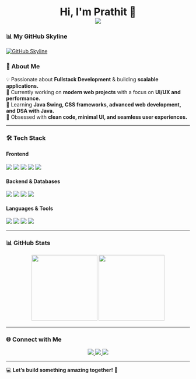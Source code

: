 <h1 align="center">
  Hi, I'm Prathit 👋  
  <br>
  <img src="https://readme-typing-svg.herokuapp.com?font=Fira+Code&weight=500&size=22&pause=1000&color=0F84F7&center=true&vCenter=true&width=500&lines=Fullstack+Developer;Open+Source+Enthusiast;React+%7C+Node.js+%7C+Java;UI/UX+Lover;Tech+Explorer+%F0%9F%9A%80">
</h1>

### 📊 My GitHub Skyline  
[![GitHub Skyline](https://skyline.github.com/Prathit6/2023.png)](https://skyline.github.com/Prathit6)




### 🚀 About Me  
💡 Passionate about **Fullstack Development** & building **scalable applications.**  
🎯 Currently working on **modern web projects** with a focus on **UI/UX and performance.**  
📖 Learning **Java Swing, CSS frameworks, advanced web development, and DSA with Java.**  
🎨 Obsessed with **clean code, minimal UI, and seamless user experiences.**  

---

### 🛠️ Tech Stack  

#### **Frontend**  
<p>
  <img src="https://img.shields.io/badge/HTML5-%23E34F26.svg?style=for-the-badge&logo=html5&logoColor=white">
  <img src="https://img.shields.io/badge/CSS3-%231572B6.svg?style=for-the-badge&logo=css3&logoColor=white">
  <img src="https://img.shields.io/badge/JavaScript-%23F7DF1E.svg?style=for-the-badge&logo=javascript&logoColor=black">
  <img src="https://img.shields.io/badge/React-%2361DAFB.svg?style=for-the-badge&logo=react&logoColor=black">
  <img src="https://img.shields.io/badge/TailwindCSS-%2338B2AC.svg?style=for-the-badge&logo=tailwind-css&logoColor=white">
</p>

#### **Backend & Databases**  
<p>
  <img src="https://img.shields.io/badge/Node.js-%2343853D.svg?style=for-the-badge&logo=node.js&logoColor=white">
  <img src="https://img.shields.io/badge/Express.js-%23000000.svg?style=for-the-badge&logo=express&logoColor=white">
  <img src="https://img.shields.io/badge/MongoDB-%2347A248.svg?style=for-the-badge&logo=mongodb&logoColor=white">
  <img src="https://img.shields.io/badge/MySQL-%234479A1.svg?style=for-the-badge&logo=mysql&logoColor=white">
</p>

#### **Languages & Tools**  
<p>
  <img src="https://img.shields.io/badge/Java-%23ED8B00.svg?style=for-the-badge&logo=java&logoColor=white">
  <img src="https://img.shields.io/badge/Git-%23F05033.svg?style=for-the-badge&logo=git&logoColor=white">
  <img src="https://img.shields.io/badge/Linux-%23FCC624.svg?style=for-the-badge&logo=linux&logoColor=black">
  <img src="https://img.shields.io/badge/Neovim-%2357A143.svg?style=for-the-badge&logo=neovim&logoColor=white">
</p>

---

### 📊 GitHub Stats  
<p align="center">
  <img src="https://github-readme-stats.vercel.app/api?username=Prathit6&show_icons=true&theme=tokyonight" height="180px">
  <img src="https://github-readme-streak-stats.herokuapp.com/?user=Prathit6&theme=tokyonight" height="180px">
</p>

---

### 🌐 Connect with Me  

<p align="center">
  <a href="https://www.linkedin.com/in/prathit-d-444150288/" target="_blank">
    <img src="https://img.shields.io/badge/LinkedIn-0A66C2?style=for-the-badge&logo=linkedin&logoColor=white">
  </a>
  <a href="https://x.com/Prathitdode" target="_blank">
    <img src="https://img.shields.io/badge/Twitter-1DA1F2?style=for-the-badge&logo=twitter&logoColor=white">
  </a>
  <a href="mailto:prathitdode@gmail.com">
    <img src="https://img.shields.io/badge/Email-D14836?style=for-the-badge&logo=gmail&logoColor=white">
  </a>
</p>

---

💻 **Let’s build something amazing together!** 🚀  



